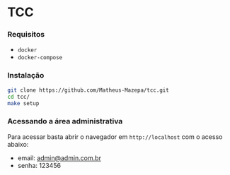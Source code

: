 # TCC

### Requisitos
-   `docker`
-   `docker-compose`

### Instalação
```sh
git clone https://github.com/Matheus-Mazepa/tcc.git
cd tcc/
make setup
```

### Acessando a área administrativa
Para acessar basta abrir o navegador em `http://localhost` com o acesso abaixo:

* email: admin@admin.com.br
* senha: 123456
